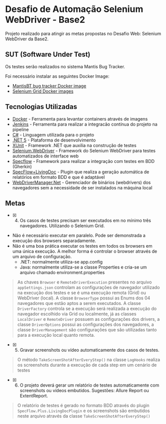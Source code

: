 # Desafio de Automação Selenium WebDriver - Base2 
  
Projeto realizado para atingir as metas propostas no Desafio Web: Selenium WebDriver da Base2.
## SUT (Software Under Test)
Os testes serão realizados no sistema Mantis Bug Tracker.  
 
Foi necessário instalar as seguintes Docker Image:
 - [MantisBT bug tracker Docker image](https://github.com/okainov/mantisbt-docker)
 - [Selenium Grid Docker images](https://github.com/SeleniumHQ/docker-selenium)

## Tecnologias Utilizadas 
- [Docker](https://www.docker.com/) - Ferramenta para levantar containers através de imagens
- [Jenkins](https://www.jenkins.io/) - Ferramenta para realizar a integracão contínua do projeto na pipeline
- [C#](https://docs.microsoft.com/en-us/dotnet/csharp/) - Linguagem utilizada para o projeto
- [.NET 5](https://dotnet.microsoft.com/learn) - Plataforma de desenvolvimento
- [XUnit](https://xunit.net/) - Framework .NET que auxilia na construção de testes  
- [Selenium.WebDriver](https://www.nuget.org/packages/Selenium.WebDriver) - Framework do Selenium WebDriver para testes automatizados de interface web
- [Specflow](https://docs.specflow.org/projects/specflow/en/latest/) - Framework para realizar a integração com testes em BDD (Gherkin)
- [SpecFlow+LivingDoc](https://docs.specflow.org/projects/specflow-livingdoc/en/latest/) - Plugin que realiza a geração automática de relatórios em formato BDD e que é adaptável
- [WebDriverManager.Net](https://github.com/rosolko/WebDriverManager.Net) - Gerenciador de binários (webdrivers) dos navegadores sem a necessidade de ser instalados na máquina local

## Metas
 - [x]  4) Os casos de testes precisam ser executados em no mínimo três navegadores. Utilizando o
Selenium Grid.
+ Não é necessário executar em paralelo. Pode ser demonstrada a execução dos
browsers separadamente.
+ Não é uma boa prática executar os testes em todos os browsers em uma única
execução. A melhor forma é controlar o browser através de um arquivo de configuração.
  + .NET: normalmente utiliza-se app.config
  + Java: normalmente utiliza-se a classe Properties e cria-se um arquivo chamado
environment.properties
 > As chaves `Browser` e `RemoteDriverExecution` presentes no arquivo `appSettings.json` controlam as configurações de navegador utilizado na execução dos testes e se é uma execução remota (Grid) ou WebDriver (local).
 A classe `BrowserType` possui as Enums dos 04 navegadores que estão aptos a serem executados.
   >  A classe `DriverFactory` controla se a execução será realizada a execução do navegador escolhido via Grid ou localmente, já as classes `LocalDriver` e `RemoteDriver` possuem as configurações dos drivers, a classe `DriverOptions` possui as configurações dos navegadores, a classe `DriverManagement` são configurações que são utilizadas tanto para a execução local quanto remota.
 - [x] 5) Gravar screenshots ou vídeo automaticamente dos casos de testes.
 > O método `TakeScreenShotAfterEveryStep()` na classe `LogHooks` realiza os screenshots durante a execução de cada step em um cenário de testes
 - [x] 6) O projeto deverá gerar um relatório de testes automaticamente com screenshots ou vídeos
embutidos. Sugestões: Allure Report ou ExtentReport.
 > O relatório de testes é gerado no formato BDD através do plugin `SpecFlow.Plus.LivingDocPlugin` e os screenshots são embutidos neste arquivo através da classe `TakeScreenShotAfterEveryStep()`
